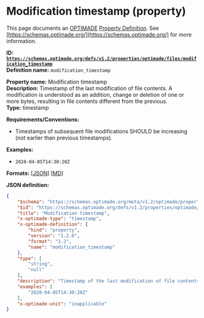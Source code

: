 # Modification timestamp (property)

This page documents an [OPTIMADE](https://www.optimade.org/) [Property Definition](https://schemas.optimade.org/#definitions). See [https://schemas.optimade.org/](https://schemas.optimade.org/) for more information.

**ID: [`https://schemas.optimade.org/defs/v1.2/properties/optimade/files/modification_timestamp`](https://schemas.optimade.org/defs/v1.2/properties/optimade/files/modification_timestamp)**  
**Definition name:** `modification_timestamp`

**Property name:** Modification timestamp  
**Description:** Timestamp of the last modification of file contents. A modification is understood as an addition, change or deletion of one or more bytes, resulting in file contents different from the previous.  
**Type:** timestamp  

**Requirements/Conventions:**

- Timestamps of subsequent file modifications SHOULD be increasing (not earlier than previous timestamps).

**Examples:**

- `2020-04-05T14:30:20Z`

**Formats:** [[JSON](modification_timestamp.json)] [[MD](modification_timestamp.md)]

**JSON definition:**

``` json
{
    "$schema": "https://schemas.optimade.org/meta/v1.2/optimade/property_definition.md",
    "$id": "https://schemas.optimade.org/defs/v1.2/properties/optimade/files/modification_timestamp",
    "title": "Modification timestamp",
    "x-optimade-type": "timestamp",
    "x-optimade-definition": {
        "kind": "property",
        "version": "1.2.0",
        "format": "1.2",
        "name": "modification_timestamp"
    },
    "type": [
        "string",
        "null"
    ],
    "description": "Timestamp of the last modification of file contents. A modification is understood as an addition, change or deletion of one or more bytes, resulting in file contents different from the previous.\n\n**Requirements/Conventions:**\n\n- Timestamps of subsequent file modifications SHOULD be increasing (not earlier than previous timestamps).",
    "examples": [
        "2020-04-05T14:30:20Z"
    ],
    "x-optimade-unit": "inapplicable"
}
```